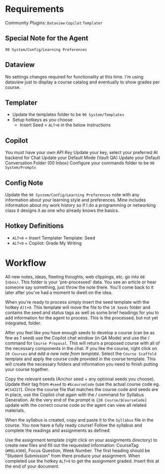 # Requirements
Community Plugins:
`Dataview`
`Copilot`
`Templater`

## Special Note for the Agent
`90 System/Config/Learning Preferences`

## Dataview
No settings changes required for functionality at this time. I'm using dataview just to display a course catalog and eventually to show grades per course.

## Templater
- Update the templates folder to be `90 System/Templates`
- Setup hotkeys as you choose 
	- Insert Seed = `ALT+0` in the below instructions

## Copilot
You must have your own API Key
Update your key, select your preferred AI backend for Chat
Update your Default Mode (Vault QA)
Update your Default Conversation Folder (00 Inbox)
Configure your commands folder to be `90 System/Prompts`

## Config Note
Update the `90 System/Config/Learning Preferences` note with any information about your learning style and preferences. Mine includes information about my work history so if I do a programming or networking class it designs it as one who already knows the basics.

## Hotkey Definitions
- `ALT+0` = Insert Templater Template: Seed
- `ALT+9` = Copilot: Grade My Writing
# Workflow
All new notes, ideas, fleeting thoughts, web clippings, etc. go into `00 Inbox/`. This folder is your 'pre-processed' data. You see an article or hear someone say something, just throw the note there. You'll come back to it later after you've had a moment to dwell on the idea. 

When you're ready to process simply insert the seed template with the hotkey `Alt+0`. This template will move the file to the `10 Seeds` folder and contains the seed and status tags as well as some brief headings for you to add information for the agent to process. This is the processed, but not yet integrated, folder.

After you feel like you have enough seeds to develop a course (can be as few as 1 seed) use the Copilot chat window (in QA Mode) and use the / command for `Course Proposal`. This will return a proposed course with all of the necessary components in the chat. If you like the course, right click on `20 Courses` and *add a new note from template*. Select the `Course Scaffold` template and apply the course code provided in the course template. This will create the necessary folders and information you need to finish putting your course together. 

Copy the relevant seeds (Anchor seed + any optional seeds you choose). Update their tag from `#seed` to `#$courseCode` (use the actual course code eg. `#CS4227`). Once the course file that matches the course code and seeds are in place, use the Copilot chat again with the / command for Syllabus Generation. At the very end of the prompt is `{20 Course/$CourseCode}` update with the correct course code so the agent can view all related materials. 

When the syllabus is created, copy and paste it to the `Syllabus` file in the course. You now have a fully ready course! Follow the syllabus and complete the readings and assignments as defined. 

Use the assignment template (right click on your assignments directory) to create new files and fill out the requested information: CourseTag (`#REL4300`), Focus Question, Week Number. The first heading should be "Student Submission" from there produce your assignment. When completed use the hotkey `ALT+9` to get the assignment graded. Insert this at the end of your document.